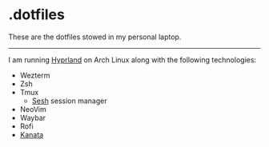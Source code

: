 # .dotfiles
These are the dotfiles stowed in my personal laptop.

---
I am running [Hyprland](https://hyprland.org/) on Arch Linux along with the following technologies:
- Wezterm
- Zsh
- Tmux
    - [Sesh](https://github.com/joshmedeski/sesh) session manager
- NeoVim
- Waybar
- Rofi
- [Kanata](https://github.com/allisnulll/kanata-config)
